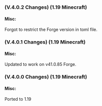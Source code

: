 ### **(V.4.0.2 Changes) (1.19 Minecraft)**

#### Misc:
Forgot to restrict the Forge version in toml file.


### **(V.4.0.1 Changes) (1.19 Minecraft)**

#### Misc:
Updated to work on v41.0.85 Forge.


### **(V.4.0.0 Changes) (1.19 Minecraft)**

#### Misc:
Ported to 1.19
